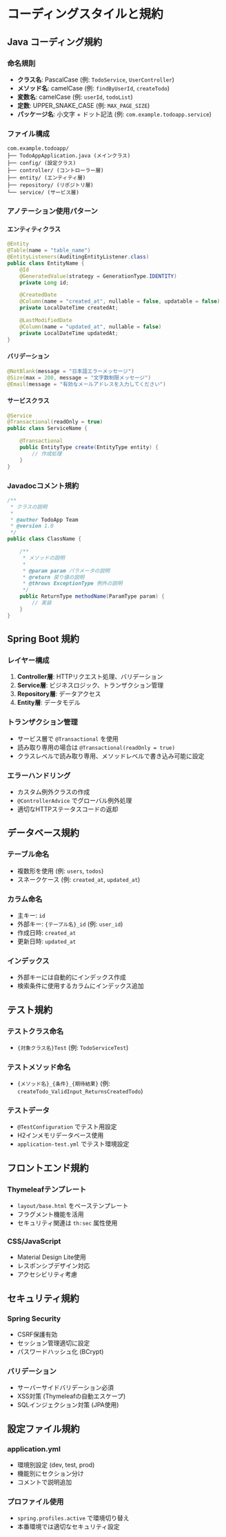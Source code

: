 # コーディングスタイルと規約

## Java コーディング規約

### 命名規則
- **クラス名**: PascalCase (例: `TodoService`, `UserController`)
- **メソッド名**: camelCase (例: `findByUserId`, `createTodo`)
- **変数名**: camelCase (例: `userId`, `todoList`)
- **定数**: UPPER_SNAKE_CASE (例: `MAX_PAGE_SIZE`)
- **パッケージ名**: 小文字 + ドット記法 (例: `com.example.todoapp.service`)

### ファイル構成
```
com.example.todoapp/
├── TodoAppApplication.java (メインクラス)
├── config/ (設定クラス)
├── controller/ (コントローラー層)
├── entity/ (エンティティ層)
├── repository/ (リポジトリ層)
└── service/ (サービス層)
```

### アノテーション使用パターン

#### エンティティクラス
```java
@Entity
@Table(name = "table_name")
@EntityListeners(AuditingEntityListener.class)
public class EntityName {
    @Id
    @GeneratedValue(strategy = GenerationType.IDENTITY)
    private Long id;

    @CreatedDate
    @Column(name = "created_at", nullable = false, updatable = false)
    private LocalDateTime createdAt;

    @LastModifiedDate
    @Column(name = "updated_at", nullable = false)
    private LocalDateTime updatedAt;
}
```

#### バリデーション
```java
@NotBlank(message = "日本語エラーメッセージ")
@Size(max = 200, message = "文字数制限メッセージ")
@Email(message = "有効なメールアドレスを入力してください")
```

#### サービスクラス
```java
@Service
@Transactional(readOnly = true)
public class ServiceName {

    @Transactional
    public EntityType create(EntityType entity) {
        // 作成処理
    }
}
```

### Javadocコメント規約
```java
/**
 * クラスの説明
 *
 * @author TodoApp Team
 * @version 1.0
 */
public class ClassName {

    /**
     * メソッドの説明
     *
     * @param param パラメータの説明
     * @return 戻り値の説明
     * @throws ExceptionType 例外の説明
     */
    public ReturnType methodName(ParamType param) {
        // 実装
    }
}
```

## Spring Boot 規約

### レイヤー構成
1. **Controller層**: HTTPリクエスト処理、バリデーション
2. **Service層**: ビジネスロジック、トランザクション管理
3. **Repository層**: データアクセス
4. **Entity層**: データモデル

### トランザクション管理
- サービス層で `@Transactional` を使用
- 読み取り専用の場合は `@Transactional(readOnly = true)`
- クラスレベルで読み取り専用、メソッドレベルで書き込み可能に設定

### エラーハンドリング
- カスタム例外クラスの作成
- `@ControllerAdvice` でグローバル例外処理
- 適切なHTTPステータスコードの返却

## データベース規約

### テーブル命名
- 複数形を使用 (例: `users`, `todos`)
- スネークケース (例: `created_at`, `updated_at`)

### カラム命名
- 主キー: `id`
- 外部キー: `{テーブル名}_id` (例: `user_id`)
- 作成日時: `created_at`
- 更新日時: `updated_at`

### インデックス
- 外部キーには自動的にインデックス作成
- 検索条件に使用するカラムにインデックス追加

## テスト規約

### テストクラス命名
- `{対象クラス名}Test` (例: `TodoServiceTest`)

### テストメソッド命名
- `{メソッド名}_{条件}_{期待結果}` (例: `createTodo_ValidInput_ReturnsCreatedTodo`)

### テストデータ
- `@TestConfiguration` でテスト用設定
- H2インメモリデータベース使用
- `application-test.yml` でテスト環境設定

## フロントエンド規約

### Thymeleafテンプレート
- `layout/base.html` をベーステンプレート
- フラグメント機能を活用
- セキュリティ関連は `th:sec` 属性使用

### CSS/JavaScript
- Material Design Lite使用
- レスポンシブデザイン対応
- アクセシビリティ考慮

## セキュリティ規約

### Spring Security
- CSRF保護有効
- セッション管理適切に設定
- パスワードハッシュ化 (BCrypt)

### バリデーション
- サーバーサイドバリデーション必須
- XSS対策 (Thymeleafの自動エスケープ)
- SQLインジェクション対策 (JPA使用)

## 設定ファイル規約

### application.yml
- 環境別設定 (dev, test, prod)
- 機能別にセクション分け
- コメントで説明追加

### プロファイル使用
- `spring.profiles.active` で環境切り替え
- 本番環境では適切なセキュリティ設定
